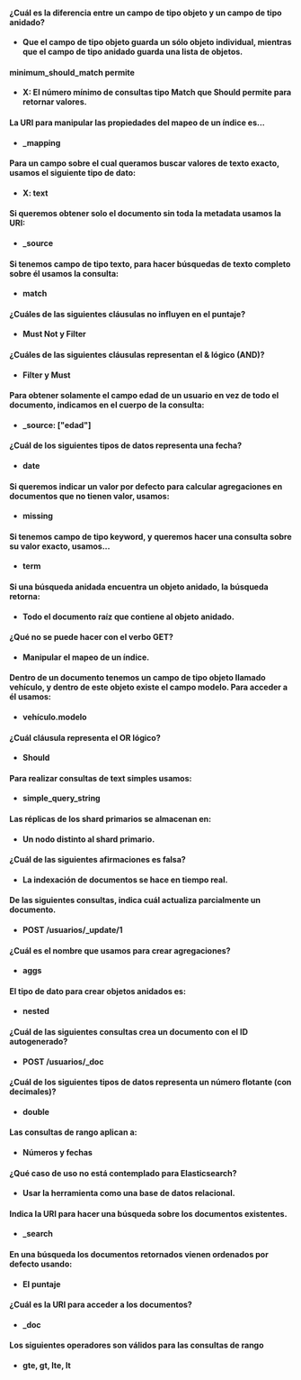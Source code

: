 #### ¿Cuál es la diferencia entre un campo de tipo objeto y un campo de tipo anidado?
- **Que el campo de tipo objeto guarda un sólo objeto individual, mientras que el campo de tipo anidado guarda una lista de objetos.**

#### minimum_should_match permite 
- **X: El número mínimo de consultas tipo Match que Should permite para retornar valores.**

#### La URI para manipular las propiedades del mapeo de un índice es...
- **_mapping**

#### Para un campo sobre el cual queramos buscar valores de texto exacto, usamos el siguiente tipo de dato:
- **X: text**

#### Si queremos obtener solo el documento sin toda la metadata usamos la URI:
- **_source**

#### Si tenemos campo de tipo texto, para hacer búsquedas de texto completo sobre él usamos la consulta:
- **match**

#### ¿Cuáles de las siguientes cláusulas no influyen en el puntaje?
- **Must Not y Filter**

#### ¿Cuáles de las siguientes cláusulas representan el & lógico (AND)?
- **Filter y Must**

#### Para obtener solamente el campo edad de un usuario en vez de todo el documento, indicamos en el cuerpo de la consulta:
- **_source: ["edad"]**

#### ¿Cuál de los siguientes tipos de datos representa una fecha?
- **date**

#### Si queremos indicar un valor por defecto para calcular agregaciones en documentos que no tienen valor, usamos:
- **missing**

#### Si tenemos campo de tipo keyword, y queremos hacer una consulta sobre su valor exacto, usamos...
- **term**

#### Si una búsqueda anidada encuentra un objeto anidado, la búsqueda retorna:
- **Todo el documento raíz que contiene al objeto anidado.**

#### ¿Qué no se puede hacer con el verbo GET?
- **Manipular el mapeo de un índice.**

#### Dentro de un documento tenemos un campo de tipo objeto llamado vehículo, y dentro de este objeto existe el campo modelo. Para acceder a él usamos:
- **vehículo.modelo**

#### ¿Cuál cláusula representa el OR lógico?
- **Should**

#### Para realizar consultas de text simples usamos:
- **simple_query_string**

#### Las réplicas de los shard primarios se almacenan en:
- **Un nodo distinto al shard primario.**

#### ¿Cuál de las siguientes afirmaciones es falsa?
- **La indexación de documentos se hace en tiempo real.**

#### De las siguientes consultas, indica cuál actualiza parcialmente un documento.
- **POST /usuarios/_update/1**

#### ¿Cuál es el nombre que usamos para crear agregaciones?
- **aggs**

#### El tipo de dato para crear objetos anidados es:
- **nested**

#### ¿Cuál de las siguientes consultas crea un documento con el ID autogenerado?
- **POST /usuarios/_doc**

#### ¿Cuál de los siguientes tipos de datos representa un número flotante (con decimales)?
- **double**

#### Las consultas de rango aplican a:
- **Números y fechas**

#### ¿Qué caso de uso no está contemplado para Elasticsearch?
- **Usar la herramienta como una base de datos relacional.**

#### Indica la URI para hacer una búsqueda sobre los documentos existentes.
- **_search**

#### En una búsqueda los documentos retornados vienen ordenados por defecto usando:
- **El puntaje**

#### ¿Cuál es la URI para acceder a los documentos?
- **_doc**

#### Los siguientes operadores son válidos para las consultas de rango
- **gte, gt, lte, lt**
